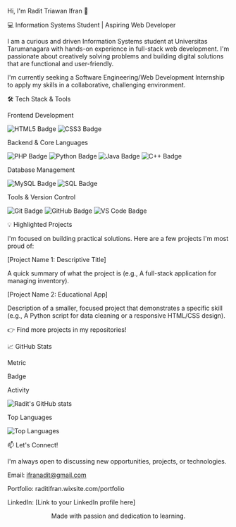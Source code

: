 Hi, I'm Radit Triawan Ifran 👋

💻 Information Systems Student | Aspiring Web Developer

I am a curious and driven Information Systems student at Universitas Tarumanagara with hands-on experience in full-stack web development. I'm passionate about creatively solving problems and building digital solutions that are functional and user-friendly.

I'm currently seeking a Software Engineering/Web Development Internship to apply my skills in a collaborative, challenging environment.

🛠️ Tech Stack & Tools

Frontend Development

<p align="left">
<img src="https://www.google.com/search?q=https://img.shields.io/badge/HTML5-E34F26%3Fstyle%3Dfor-the-badge%26logo%3Dhtml5%26logoColor%3Dwhite" alt="HTML5 Badge"/>
<img src="https://www.google.com/search?q=https://img.shields.io/badge/CSS3-1572B6%3Fstyle%3Dfor-the-badge%26logo%3Dcss3%26logoColor%3Dwhite" alt="CSS3 Badge"/>
</p>

Backend & Core Languages

<p align="left">
<img src="https://www.google.com/search?q=https://img.shields.io/badge/PHP-777BB4%3Fstyle%3Dfor-the-badge%26logo%3Dphp%26logoColor%3Dwhite" alt="PHP Badge"/>
<img src="https://www.google.com/search?q=https://img.shields.io/badge/Python-3776AB%3Fstyle%3Dfor-the-badge%26logo%3Dpython%26logoColor%3Dwhite" alt="Python Badge"/>
<img src="https://www.google.com/search?q=https://img.shields.io/badge/Java-007396%3Fstyle%3Dfor-the-badge%26logo%3Djava%26logoColor%3Dwhite" alt="Java Badge"/>
<img src="https://www.google.com/search?q=https://img.shields.io/badge/C%252B%252B-00599C%3Fstyle%3Dfor-the-badge%26logo%3Dc%252B%252B%26logoColor%3Dwhite" alt="C++ Badge"/>
</p>

Database Management

<p align="left">
<img src="https://img.shields.io/badge/MySQL-4479A1?style=for-the-badge&logo=mysql&logoColor=white" alt="MySQL Badge"/>
<img src="https://www.google.com/search?q=https://img.shields.io/badge/SQL-4479A1%3Fstyle%3Dfor-the-badge%26logo%3Dmysql%26logoColor%3Dwhite" alt="SQL Badge"/>
</p>

Tools & Version Control

<p align="left">
<img src="https://www.google.com/search?q=https://img.shields.io/badge/Git-F05032%3Fstyle%3Dfor-the-badge%26logo%3Dgit%26logoColor%3Dwhite" alt="Git Badge"/>
<img src="https://www.google.com/search?q=https://img.shields.io/badge/GitHub-181717%3Fstyle%3Dfor-the-badge%26logo%3Dgithub%26logoColor%3Dwhite" alt="GitHub Badge"/>
<img src="https://www.google.com/search?q=https://img.shields.io/badge/VS%2520Code-007ACC%3Fstyle%3Dfor-the-badge%26logo%3Dvisual-studio-code%26logoColor%3Dwhite" alt="VS Code Badge"/>
</p>

💡 Highlighted Projects

I'm focused on building practical solutions. Here are a few projects I'm most proud of:

[Project Name 1: Descriptive Title]

A quick summary of what the project is (e.g., A full-stack application for managing inventory).

[Project Name 2: Educational App]

Description of a smaller, focused project that demonstrates a specific skill (e.g., A Python script for data cleaning or a responsive HTML/CSS design).

👉 Find more projects in my repositories!

📈 GitHub Stats

Metric

Badge

Activity

<img src="https://www.google.com/search?q=https://github-readme-stats.vercel.app/api%3Fusername%3DRaditIfran%26show_icons%3Dtrue%26theme%3Ddark%26hide_title%3Dtrue%26hide%3Dcontribs,prs" alt="Radit's GitHub stats"/>

Top Languages

<img src="https://www.google.com/search?q=https://github-readme-stats.vercel.app/api/top-langs/%3Fusername%3DRaditIfran%26layout%3Dcompact%26langs_count%3D6%26theme%3Ddark%26hide_title%3Dtrue" alt="Top Languages"/>

📫 Let's Connect!

I'm always open to discussing new opportunities, projects, or technologies.

Email: ifranadit@gmail.com

Portfolio: raditifran.wixsite.com/portfolio

LinkedIn: [Link to your LinkedIn profile here]

<p align="center">
Made with passion and dedication to learning.
</p>
